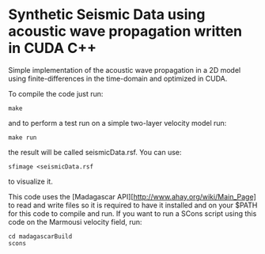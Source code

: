 # Synthetic Seismic Data using acoustic wave propagation written in CUDA C++

Simple implementation of the acoustic wave propagation in a 2D model using finite-differences in the
time-domain and optimized in CUDA.

To compile the code just run:

```
make
```

and to perform a test run on a simple two-layer velocity model run:

```
make run
```

the result will be called seismicData.rsf. You can use:

```
sfimage <seismicData.rsf
```
to visualize it.


This code uses the [Madagascar API][http://www.ahay.org/wiki/Main_Page] to read and write files so
it is required to have it installed and on your $PATH for this code to compile and run. If you want
to run a SCons script using this code on the Marmousi velocity field, run:

```
cd madagascarBuild
scons
```
